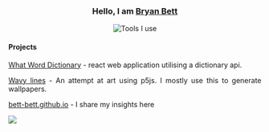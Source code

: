<div align="center">

### Hello, I am [Bryan Bett](https://github.com/bett-bett)

<!--
Auto sort languages
-->

![Tools I use](https://skillicons.dev/icons?i=react,vite,html,css,md,tailwind,js,ts,next,supabase,py,p5js,figma,firebase,docker,arduino,git,github,githubactions,postman,ubuntu,stackoverflow&perline=11)
 
 <div align="justify">
  
#### <span class="thoughts" title="Actions; Learning points"> Projects </span> 

[What Word Dictionary](https://what-word.vercel.app/) - react web application utilising a dictionary api.
 
[Wavy lines](https://lines.254255256.xyz/) - An attempt at art using p5js. I mostly use this to generate wallpapers.

<!--
Sort and visualize languages
-->
[bett-bett.github.io](https://bett-bett.github.io) - I share my insights here

<div/>


![](https://hit.yhype.me/github/profile?user_id=144426613)

<div/>
